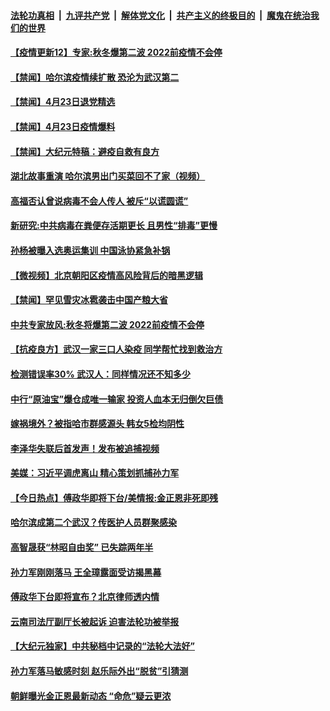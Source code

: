 

####  [法轮功真相](../../../../basic/blob/master/README.md?t=04240901) &nbsp;|&nbsp; [九评共产党](../../../../9ping.md/blob/master/README.md?t=04240901) &nbsp;|&nbsp; [解体党文化](../../../../jtdwh.md/blob/master/README.md?t=04240901)  &nbsp;|&nbsp; [共产主义的终极目的](../../../../gczydzjmd.md/blob/master/README.md?t=04240901) &nbsp;|&nbsp; [魔鬼在统治我们的世界](../../../../mgztzwmdsj.md/blob/master/README.md?t=04240901) 


#### [【疫情更新12】专家:秋冬爆第二波 2022前疫情不会停](../pages/prog204/a102826938.md?t=04240901) 

#### [【禁闻】哈尔滨疫情续扩散 恐沦为武汉第二](../pages/prog204/a102830215.md?t=04240901) 

#### [【禁闻】4月23日退党精选](../pages/prog204/a102830203.md?t=04240901) 

#### [【禁闻】4月23日疫情爆料](../pages/prog204/a102830197.md?t=04240901) 

#### [【禁闻】大纪元特稿：避疫自救有良方](../pages/prog204/a102830182.md?t=04240901) 

#### [湖北故事重演 哈尔滨男出门买菜回不了家（视频）](../pages/prog204/a102830120.md?t=04240901) 

#### [高福否认曾说病毒不会人传人 被斥“以谎圆谎”](../pages/prog204/a102830093.md?t=04240901) 

#### [新研究:中共病毒在粪便存活期更长 且男性“排毒”更慢](../pages/prog204/a102830112.md?t=04240901) 

#### [孙杨被曝入选奥运集训 中国泳协紧急补锅](../pages/prog204/a102830073.md?t=04240901) 

#### [【微视频】北京朝阳区疫情高风险背后的暗黑逻辑](../pages/prog204/a102830110.md?t=04240901) 

#### [【禁闻】罕见雪灾冰雹袭击中国产粮大省](../pages/prog204/a102830106.md?t=04240901) 

#### [中共专家放风:秋冬将爆第二波 2022前疫情不会停](../pages/prog204/a102830061.md?t=04240901) 

#### [【抗疫良方】武汉一家三口人染疫 同学帮忙找到救治方](../pages/prog204/a102829822.md?t=04240901) 

#### [检测错误率30% 武汉人：同样情况还不知多少](../pages/prog204/a102830034.md?t=04240901) 

#### [中行“原油宝”爆仓成唯一输家 投资人血本无归倒欠巨债](../pages/prog204/a102829977.md?t=04240901) 

#### [嫁祸境外？被指哈市群感源头 韩女5检均阴性](../pages/prog204/a102829224.md?t=04240901) 

#### [李泽华失联后首发声！发布被追捕视频](../pages/prog204/a102829899.md?t=04240901) 

#### [美媒：习近平调虎离山 精心策划抓捕孙力军](../pages/prog204/a102829888.md?t=04240901) 

#### [【今日热点】傅政华即将下台/美情报:金正恩非死即残](../pages/prog204/a102829802.md?t=04240901) 

#### [哈尔滨成第二个武汉？传医护人员群聚感染](../pages/prog204/a102829834.md?t=04240901) 

#### [高智晟获“林昭自由奖” 已失踪两年半](../pages/prog204/a102829775.md?t=04240901) 

#### [孙力军刚刚落马 王全璋露面受访揭黑幕](../pages/prog204/a102829699.md?t=04240901) 

#### [傅政华下台即将宣布？北京律师透内情](../pages/prog204/a102829656.md?t=04240901) 

#### [云南司法厅副厅长被起诉 迫害法轮功被举报](../pages/prog204/a102829683.md?t=04240901) 

#### [【大纪元独家】中共秘档中记录的“法轮大法好”](../pages/prog204/a102829504.md?t=04240901) 

#### [孙力军落马敏感时刻 赵乐际外出“脱贫”引猜测](../pages/prog204/a102829612.md?t=04240901) 

#### [朝鲜曝光金正恩最新动态 “命危”疑云更浓](../pages/prog204/a102829561.md?t=04240901) 


